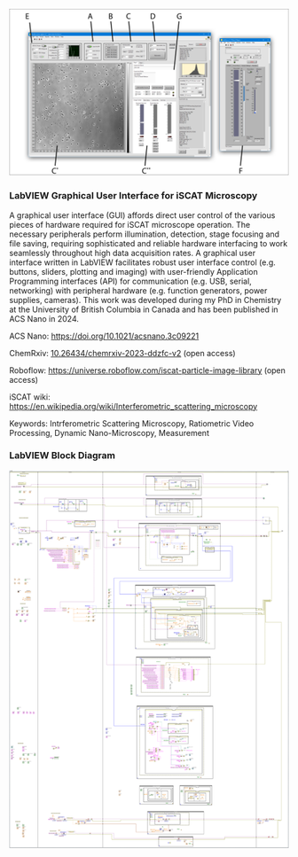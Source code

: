 
![EPD-iSCAT Graphical Abstract](https://github.com/MatthewKowal/iscat-labview/blob/main/figures/microscope%20gui%20figure.png)

### LabVIEW Graphical User Interface for iSCAT Microscopy
A graphical user interface (GUI) affords direct user control of the various pieces of hardware required for iSCAT microscope operation. The necessary peripherals perform illumination, detection, stage focusing and file saving, requiring sophisticated and reliable hardware interfacing to work seamlessly throughout high data acquisition rates. A graphical user interface written in LabVIEW facilitates robust user interface control (e.g. buttons, sliders, plotting and imaging) with user-friendly Application Programming interfaces (API) for communication (e.g. USB, serial, networking) with peripheral hardware (e.g. function generators, power supplies, cameras). This work was developed during my PhD in Chemistry at the University of British Columbia in Canada and has been published in ACS Nano in 2024.

  ACS Nano: https://doi.org/10.1021/acsnano.3c09221
  
  ChemRxiv: [10.26434/chemrxiv-2023-ddzfc-v2](https://doi.org/10.26434/chemrxiv-2023-ddzfc-v2) (open access)
  
  Roboflow: https://universe.roboflow.com/iscat-particle-image-library (open access)
  
  iSCAT wiki:  https://en.wikipedia.org/wiki/Interferometric_scattering_microscopy


Keywords: Intrferometric Scattering Microscopy, Ratiometric Video Processing, Dynamic Nano-Microscopy, Measurement

### LabVIEW Block Diagram
![EPD-iSCAT Graphical Abstract](https://github.com/MatthewKowal/iscat-labview/blob/main/figures/labview%20block%20diagram.png)



